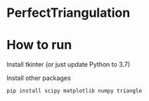 # PerfectTriangulation

# How to run
Install tkinter (or just update Python to 3.7)

Install other packages

```
pip install scipy matplotlib numpy triangle
```
